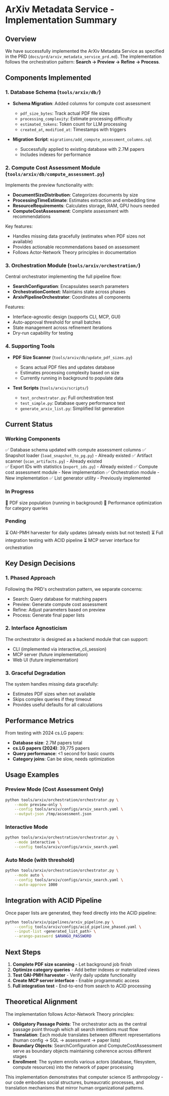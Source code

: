 # ArXiv Metadata Service - Implementation Summary

## Overview

We have successfully implemented the ArXiv Metadata Service as specified in the PRD (`docs/prd/arxiv_metadata_service_prd.md`). The implementation follows the orchestration pattern: **Search → Preview → Refine → Process**.

## Components Implemented

### 1. Database Schema (`tools/arxiv/db/`)

- **Schema Migration**: Added columns for compute cost assessment
  - `pdf_size_bytes`: Track actual PDF file sizes
  - `processing_complexity`: Estimate processing difficulty
  - `estimated_tokens`: Token count for LLM processing
  - `created_at`, `modified_at`: Timestamps with triggers

- **Migration Script**: `migrations/add_compute_assessment_columns.sql`
  - Successfully applied to existing database with 2.7M papers
  - Includes indexes for performance

### 2. Compute Cost Assessment Module (`tools/arxiv/db/compute_assessment.py`)

Implements the preview functionality with:

- **DocumentSizeDistribution**: Categorizes documents by size
- **ProcessingTimeEstimate**: Estimates extraction and embedding time
- **ResourceRequirements**: Calculates storage, RAM, GPU hours needed
- **ComputeCostAssessment**: Complete assessment with recommendations

Key features:
- Handles missing data gracefully (estimates when PDF sizes not available)
- Provides actionable recommendations based on assessment
- Follows Actor-Network Theory principles in documentation

### 3. Orchestration Module (`tools/arxiv/orchestration/`)

Central orchestrator implementing the full pipeline flow:

- **SearchConfiguration**: Encapsulates search parameters
- **OrchestrationContext**: Maintains state across phases
- **ArxivPipelineOrchestrator**: Coordinates all components

Features:
- Interface-agnostic design (supports CLI, MCP, GUI)
- Auto-approval threshold for small batches
- State management across refinement iterations
- Dry-run capability for testing

### 4. Supporting Tools

- **PDF Size Scanner** (`tools/arxiv/db/update_pdf_sizes.py`)
  - Scans actual PDF files and updates database
  - Estimates processing complexity based on size
  - Currently running in background to populate data

- **Test Scripts** (`tools/arxiv/scripts/`)
  - `test_orchestrator.py`: Full orchestration test
  - `test_simple.py`: Database query performance test
  - `generate_arxiv_list.py`: Simplified list generation

## Current Status

### Working Components

✅ Database schema updated with compute assessment columns
✅ Snapshot loader (`load_snapshot_to_pg.py`) - Already existed
✅ Artifact scanner (`scan_artifacts.py`) - Already existed  
✅ Export IDs with statistics (`export_ids.py`) - Already existed
✅ Compute cost assessment module - New implementation
✅ Orchestration module - New implementation
✅ List generator utility - Previously implemented

### In Progress

🔄 PDF size population (running in background)
🔄 Performance optimization for category queries

### Pending

⏳ OAI-PMH harvester for daily updates (already exists but not tested)
⏳ Full integration testing with ACID pipeline
⏳ MCP server interface for orchestration

## Key Design Decisions

### 1. Phased Approach
Following the PRD's orchestration pattern, we separate concerns:
- Search: Query database for matching papers
- Preview: Generate compute cost assessment
- Refine: Adjust parameters based on preview
- Process: Generate final paper lists

### 2. Interface Agnosticism
The orchestrator is designed as a backend module that can support:
- CLI (implemented via interactive_cli_session)
- MCP server (future implementation)
- Web UI (future implementation)

### 3. Graceful Degradation
The system handles missing data gracefully:
- Estimates PDF sizes when not available
- Skips complex queries if they timeout
- Provides useful defaults for all calculations

## Performance Metrics

From testing with 2024 cs.LG papers:
- **Database size**: 2.7M papers total
- **cs.LG papers (2024)**: 39,775 papers
- **Query performance**: <1 second for basic counts
- **Category joins**: Can be slow, needs optimization

## Usage Examples

### Preview Mode (Cost Assessment Only)
```bash
python tools/arxiv/orchestration/orchestrator.py \
    --mode preview-only \
    --config tools/arxiv/configs/arxiv_search.yaml \
    --output-json /tmp/assessment.json
```

### Interactive Mode
```bash
python tools/arxiv/orchestration/orchestrator.py \
    --mode interactive \
    --config tools/arxiv/configs/arxiv_search.yaml
```

### Auto Mode (with threshold)
```bash
python tools/arxiv/orchestration/orchestrator.py \
    --mode auto \
    --config tools/arxiv/configs/arxiv_search.yaml \
    --auto-approve 1000
```

## Integration with ACID Pipeline

Once paper lists are generated, they feed directly into the ACID pipeline:

```bash
python tools/arxiv/pipelines/arxiv_pipeline.py \
    --config tools/arxiv/configs/acid_pipeline_phased.yaml \
    --input-list <generated_list_path> \
    --arango-password $ARANGO_PASSWORD
```

## Next Steps

1. **Complete PDF size scanning** - Let background job finish
2. **Optimize category queries** - Add better indexes or materialized views
3. **Test OAI-PMH harvester** - Verify daily update functionality
4. **Create MCP server interface** - Enable programmatic access
5. **Full integration test** - End-to-end from search to ACID processing

## Theoretical Alignment

The implementation follows Actor-Network Theory principles:

- **Obligatory Passage Points**: The orchestrator acts as the central passage point through which all search intentions must flow
- **Translation**: Each module translates between different representations (human config → SQL → assessment → paper lists)
- **Boundary Objects**: SearchConfiguration and ComputeCostAssessment serve as boundary objects maintaining coherence across different stages
- **Enrollment**: The system enrolls various actors (database, filesystem, compute resources) into the network of paper processing

This implementation demonstrates that computer science IS anthropology - our code embodies social structures, bureaucratic processes, and translation mechanisms that mirror human organizational patterns.